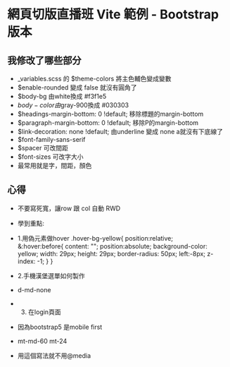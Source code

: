 # 網頁切版直播班 Vite 範例 - Bootstrap 版本

## 我修改了哪些部分
  - _variables.scss 的 $theme-colors 將主色輔色變成變數
  - $enable-rounded 變成 false 就沒有圓角了
  - $body-bg 由white換成 #f3f1e5
  - $body-color 由$gray-900換成 #030303
  - $headings-margin-bottom: 0 !default; 移除標題的margin-bottom
  - $paragraph-margin-bottom: 0 !default; 移除P的margin-bottom
  - $link-decoration: none !default; 由underline 變成 none a就沒有下底線了 
  - $font-family-sans-serif
  - $spacer 可改間距
  - $font-sizes 可改字大小
  - 最常用就是字，間距，顏色


## 心得
- 不要寫死寬，讓row 跟 col 自動 RWD
- 學到重點:
- 1.用偽元素做hover
.hover-bg-yellow{
  position:relative;  
  &:hover:before{
    content: "";
    position:absolute;
    background-color: yellow;
    width: 29px;
    height: 29px;
    border-radius: 50px;
    left:-8px;
    z-index: -1;
  }
}

- 2.手機漢堡選單如何製作
- d-md-none

- 3. 在login頁面
- 因為bootstrap5 是mobile first 
- mt-md-60 mt-24
- 用這個寫法就不用@media